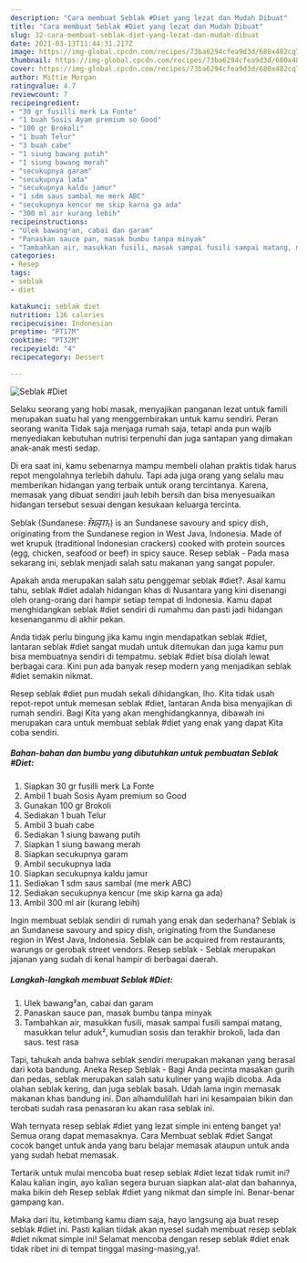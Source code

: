 ```yaml
---
description: "Cara membuat Seblak #Diet yang lezat dan Mudah Dibuat"
title: "Cara membuat Seblak #Diet yang lezat dan Mudah Dibuat"
slug: 32-cara-membuat-seblak-diet-yang-lezat-dan-mudah-dibuat
date: 2021-03-13T11:44:31.217Z
image: https://img-global.cpcdn.com/recipes/73ba6294cfea9d3d/680x482cq70/seblak-diet-foto-resep-utama.jpg
thumbnail: https://img-global.cpcdn.com/recipes/73ba6294cfea9d3d/680x482cq70/seblak-diet-foto-resep-utama.jpg
cover: https://img-global.cpcdn.com/recipes/73ba6294cfea9d3d/680x482cq70/seblak-diet-foto-resep-utama.jpg
author: Mittie Morgan
ratingvalue: 4.7
reviewcount: 7
recipeingredient:
- "30 gr fusilli merk La Fonte"
- "1 buah Sosis Ayam premium so Good"
- "100 gr Brokoli"
- "1 buah Telur"
- "3 buah cabe"
- "1 siung bawang putih"
- "1 siung bawang merah"
- "secukupnya garam"
- "secukupnya lada"
- "secukupnya kaldu jamur"
- "1 sdm saus sambal me merk ABC"
- "secukupnya kencur me skip karna ga ada"
- "300 ml air kurang lebih"
recipeinstructions:
- "Ulek bawang²an, cabai dan garam"
- "Panaskan sauce pan, masak bumbu tanpa minyak"
- "Tambahkan air, masukkan fusili, masak sampai fusili sampai matang, masukkan telur aduk², kumudian sosis dan terakhir brokoli, lada dan saus. test rasa"
categories:
- Resep
tags:
- seblak
- diet

katakunci: seblak diet 
nutrition: 136 calories
recipecuisine: Indonesian
preptime: "PT17M"
cooktime: "PT32M"
recipeyield: "4"
recipecategory: Dessert

---
```



![Seblak #Diet](https://img-global.cpcdn.com/recipes/73ba6294cfea9d3d/680x482cq70/seblak-diet-foto-resep-utama.jpg)

Selaku seorang yang hobi masak, menyajikan panganan lezat untuk famili merupakan suatu hal yang menggembirakan untuk kamu sendiri. Peran seorang  wanita Tidak saja menjaga rumah saja, tetapi anda pun wajib menyediakan kebutuhan nutrisi terpenuhi dan juga santapan yang dimakan anak-anak mesti sedap.

Di era  saat ini, kamu sebenarnya mampu membeli olahan praktis tidak harus repot mengolahnya terlebih dahulu. Tapi ada juga orang yang selalu mau memberikan hidangan yang terbaik untuk orang tercintanya. Karena, memasak yang dibuat sendiri jauh lebih bersih dan bisa menyesuaikan hidangan tersebut sesuai dengan kesukaan keluarga tercinta. 

Seblak (Sundanese: ᮞᮨᮘᮣᮊ᮪) is an Sundanese savoury and spicy dish, originating from the Sundanese region in West Java, Indonesia. Made of wet krupuk (traditional Indonesian crackers) cooked with protein sources (egg, chicken, seafood or beef) in spicy sauce. Resep seblak - Pada masa sekarang ini, seblak menjadi salah satu makanan yang sangat populer.

Apakah anda merupakan salah satu penggemar seblak #diet?. Asal kamu tahu, seblak #diet adalah hidangan khas di Nusantara yang kini disenangi oleh orang-orang dari hampir setiap tempat di Indonesia. Kamu dapat menghidangkan seblak #diet sendiri di rumahmu dan pasti jadi hidangan kesenanganmu di akhir pekan.

Anda tidak perlu bingung jika kamu ingin mendapatkan seblak #diet, lantaran seblak #diet sangat mudah untuk ditemukan dan juga kamu pun bisa membuatnya sendiri di tempatmu. seblak #diet bisa diolah lewat berbagai cara. Kini pun ada banyak resep modern yang menjadikan seblak #diet semakin nikmat.

Resep seblak #diet pun mudah sekali dihidangkan, lho. Kita tidak usah repot-repot untuk memesan seblak #diet, lantaran Anda bisa menyajikan di rumah sendiri. Bagi Kita yang akan menghidangkannya, dibawah ini merupakan cara untuk membuat seblak #diet yang enak yang dapat Kita coba sendiri.

<!--inarticleads1-->

##### Bahan-bahan dan bumbu yang dibutuhkan untuk pembuatan Seblak #Diet:

1. Siapkan 30 gr fusilli merk La Fonte
1. Ambil 1 buah Sosis Ayam premium so Good
1. Gunakan 100 gr Brokoli
1. Sediakan 1 buah Telur
1. Ambil 3 buah cabe
1. Sediakan 1 siung bawang putih
1. Siapkan 1 siung bawang merah
1. Siapkan secukupnya garam
1. Ambil secukupnya lada
1. Siapkan secukupnya kaldu jamur
1. Sediakan 1 sdm saus sambal (me merk ABC)
1. Sediakan secukupnya kencur (me skip karna ga ada)
1. Ambil 300 ml air (kurang lebih)


Ingin membuat seblak sendiri di rumah yang enak dan sederhana? Seblak is an Sundanese savoury and spicy dish, originating from the Sundanese region in West Java, Indonesia. Seblak can be acquired from restaurants, warungs or gerobak street vendors. Resep seblak - Seblak merupakan jajanan yang sudah di kenal hampir di berbagai daerah. 

<!--inarticleads2-->

##### Langkah-langkah membuat Seblak #Diet:

1. Ulek bawang²an, cabai dan garam
1. Panaskan sauce pan, masak bumbu tanpa minyak
1. Tambahkan air, masukkan fusili, masak sampai fusili sampai matang, masukkan telur aduk², kumudian sosis dan terakhir brokoli, lada dan saus. test rasa


Tapi, tahukah anda bahwa seblak sendiri merupakan makanan yang berasal dari kota bandung. Aneka Resep Seblak - Bagi Anda pecinta masakan gurih dan pedas, seblak merupakan salah satu kuliner yang wajib dicoba. Ada olahan seblak kering, dan juga seblak basah. Udah lama ingin memasak makanan khas bandung ini. Dan alhamdulillah hari ini kesampaian bikin dan terobati sudah rasa penasaran ku akan rasa seblak ini. 

Wah ternyata resep seblak #diet yang lezat simple ini enteng banget ya! Semua orang dapat memasaknya. Cara Membuat seblak #diet Sangat cocok banget untuk anda yang baru belajar memasak ataupun untuk anda yang sudah hebat memasak.

Tertarik untuk mulai mencoba buat resep seblak #diet lezat tidak rumit ini? Kalau kalian ingin, ayo kalian segera buruan siapkan alat-alat dan bahannya, maka bikin deh Resep seblak #diet yang nikmat dan simple ini. Benar-benar gampang kan. 

Maka dari itu, ketimbang kamu diam saja, hayo langsung aja buat resep seblak #diet ini. Pasti kalian tiidak akan nyesel sudah membuat resep seblak #diet nikmat simple ini! Selamat mencoba dengan resep seblak #diet enak tidak ribet ini di tempat tinggal masing-masing,ya!.

